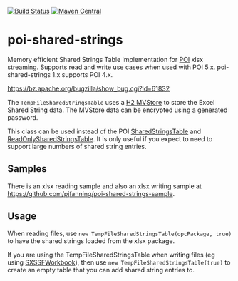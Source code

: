 [![Build Status](https://travis-ci.org/pjfanning/poi-shared-strings.svg?branch=master)](https://travis-ci.org/pjfanning/poi-shared-strings)
[![Maven Central](https://maven-badges.herokuapp.com/maven-central/com.github.pjfanning/poi-shared-strings/badge.svg)](https://maven-badges.herokuapp.com/maven-central/com.github.pjfanning/poi-shared-strings)

# poi-shared-strings
Memory efficient Shared Strings Table implementation for [POI](https://poi.apache.org/) xlsx streaming. Supports read and write use cases when used with POI 5.x. poi-shared-strings 1.x supports POI 4.x.

https://bz.apache.org/bugzilla/show_bug.cgi?id=61832

The `TempFileSharedStringsTable` uses a [H2 MVStore](http://www.h2database.com/html/mvstore.html) to store the Excel Shared String data. The MVStore data can be encrypted using a generated password.

This class can be used instead of the POI [SharedStringsTable](https://poi.apache.org/apidocs/org/apache/poi/xssf/model/SharedStringsTable.html) and [ReadOnlySharedStringsTable](https://poi.apache.org/apidocs/org/apache/poi/xssf/eventusermodel/ReadOnlySharedStringsTable.html). It is only useful if you expect to need to support large numbers of shared string entries.

## Samples

There is an xlsx reading sample and also an xlsx writing sample at https://github.com/pjfanning/poi-shared-strings-sample.

## Usage

When reading files, use `new TempFileSharedStringsTable(opcPackage, true)` to have the shared strings loaded from the xlsx package.

If you are using the TempFileSharedStringsTable when writing files (eg using [SXSSFWorkbook](https://poi.apache.org/apidocs/org/apache/poi/xssf/streaming/SXSSFWorkbook.html)), then use `new TempFileSharedStringsTable(true)` to create an empty table that you can add shared string entries to.
